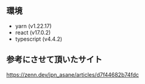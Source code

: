 ## 環境

- yarn (v1.22.17)
- react (v17.0.2)
- typescript (v4.4.2)

## 参考にさせて頂いたサイト
https://zenn.dev/jpn_asane/articles/d7f44682b74fdc
